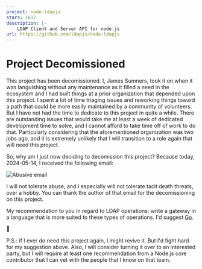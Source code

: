 ```yaml
---
project: node-ldapjs
stars: 1617
description: |-
    LDAP Client and Server API for node.js
url: https://github.com/ldapjs/node-ldapjs
---
```


# Project Decomissioned

This project has been decomissioned. I, James Sumners, took it on when it was
languishing without any maintenance as it filled a need in the ecosystem and
I had built things at a prior organization that depended upon this project.
I spent a lot of time triaging issues and reworking things toward a path
that could be more easily maintained by a community of volunteers. But I have
not had the time to dedicate to this project in quite a while. There are
outstanding issues that would take me at least a week of dedicated development
time to solve, and I cannot afford to take time off of work to do that.
Particularly considering that the aforementioned organization was two
jobs ago, and it is extremely unlikely that I will transition to a role again
that will need this project.

So, why am I just now deciding to decomission this project? Because today,
2024-05-14, I received the following email:

![Abusive email](dt.png)

I will not tolerate abuse, and I especially will not tolerate tacit death
threats, over a hobby. You can thank the author of that email for the
decomissioning on this project.

My recommendation to you in regard to LDAP operations: write a gateway in a
language that is more suited to these types of operations. I'd suggest
[Go](https://go.dev).

👋

P.S.: if I ever do need this project again, I might revive it. But I'd fight
hard for my suggestion above. Also, I will consider turning it over to an
interested party, but I will require at least one recommendation from a
Node.js core contributor that I can vet with the people that I know on that
team.
